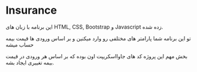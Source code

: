 # Insurance
این برنامه با زبان های HTML, CSS, Bootstrap و Javascript زده شده.

تو این برنامه شما پارامتر های مختلفی رو وارد میکنین و بر اساس ورودی ها قیمت بیمه حساب میشه

بخش مهم این پروژه کد های جاوااسکریپت اون بوده که بر اساس هر ورودی در قیمت بیمه تغییری ایجاد بشه.
